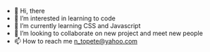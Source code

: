 - 👋 Hi, there
- 👀 I’m interested in learning to code
- 🌱 I’m currently learning CSS and Javascript
- 💞️ I’m looking to collaborate on new project and meet new people
- 📫 How to reach me n_topete@yahoo.com

<!---
NanceT93/NanceT93 is a ✨ special ✨ repository because its `README.md` (this file) appears on your GitHub profile.
You can click the Preview link to take a look at your changes.
--->
